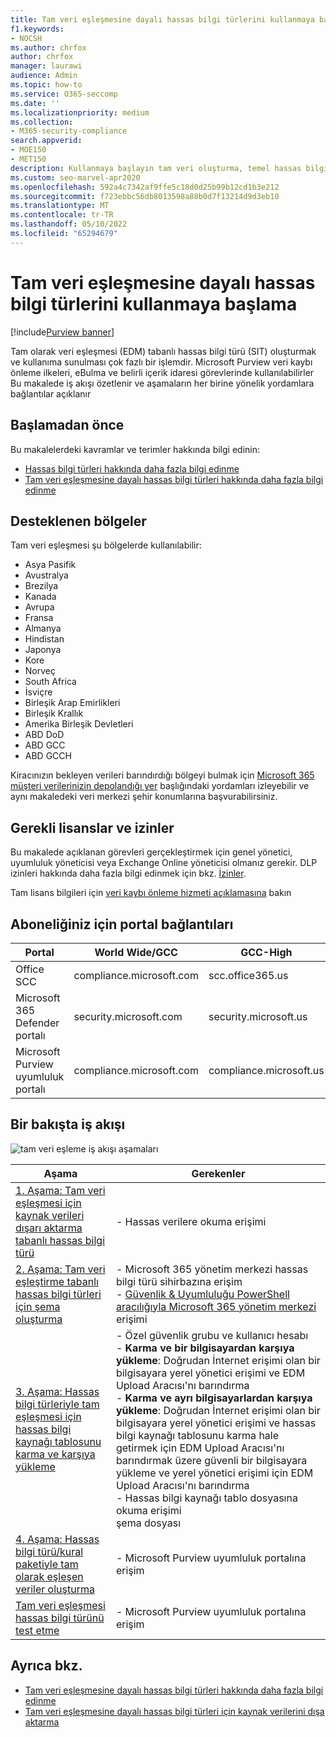 ```yaml
---
title: Tam veri eşleşmesine dayalı hassas bilgi türlerini kullanmaya başlama
f1.keywords:
- NOCSH
ms.author: chrfox
author: chrfox
manager: laurawi
audience: Admin
ms.topic: how-to
ms.service: O365-seccomp
ms.date: ''
ms.localizationpriority: medium
ms.collection:
- M365-security-compliance
search.appverid:
- MOE150
- MET150
description: Kullanmaya başlayın tam veri oluşturma, temel hassas bilgi türleriyle eşleşsin.
ms.custom: seo-marvel-apr2020
ms.openlocfilehash: 592a4c7342af9ffe5c18d0d25b99b12cd1b3e212
ms.sourcegitcommit: f723ebbc56db8013598a88b0d7f13214d9d3eb10
ms.translationtype: MT
ms.contentlocale: tr-TR
ms.lasthandoff: 05/10/2022
ms.locfileid: "65294679"
---
```

# <a name="get-started-with-exact-data-match-based-sensitive-information-types"></a>Tam veri eşleşmesine dayalı hassas bilgi türlerini kullanmaya başlama

[!include[Purview banner](../includes/purview-rebrand-banner.md)]

Tam olarak veri eşleşmesi (EDM) tabanlı hassas bilgi türü (SIT) oluşturmak ve kullanıma sunulması çok fazlı bir işlemdir. Microsoft Purview veri kaybı önleme ilkeleri, eBulma ve belirli içerik idaresi görevlerinde kullanılabilirler Bu makalede iş akışı özetlenir ve aşamaların her birine yönelik yordamlara bağlantılar açıklanır

## <a name="before-you-begin"></a>Başlamadan önce

Bu makalelerdeki kavramlar ve terimler hakkında bilgi edinin:

- [Hassas bilgi türleri hakkında daha fazla bilgi edinme](sensitive-information-type-learn-about.md#learn-about-sensitive-information-types)
- [Tam veri eşleşmesine dayalı hassas bilgi türleri hakkında daha fazla bilgi edinme](sit-learn-about-exact-data-match-based-sits.md#learn-about-exact-data-match-based-sensitive-information-types)

## <a name="supported-regions"></a>Desteklenen bölgeler

Tam veri eşleşmesi şu bölgelerde kullanılabilir:

- Asya Pasifik
- Avustralya
- Brezilya
- Kanada
- Avrupa
- Fransa
- Almanya
- Hindistan
- Japonya
- Kore
- Norveç
- South Africa
- İsviçre
- Birleşik Arap Emirlikleri
- Birleşik Krallık
- Amerika Birleşik Devletleri
- ABD DoD
- ABD GCC
- ABD GCCH

Kiracınızın bekleyen verileri barındırdığı bölgeyi bulmak için [Microsoft 365 müşteri verilerinizin depolandığı yer](../enterprise/o365-data-locations.md) başlığındaki yordamları izleyebilir ve aynı makaledeki veri merkezi şehir konumlarına başvurabilirsiniz.

## <a name="required-licenses-and-permissions"></a>Gerekli lisanslar ve izinler

Bu makalede açıklanan görevleri gerçekleştirmek için genel yönetici, uyumluluk yöneticisi veya Exchange Online yöneticisi olmanız gerekir. DLP izinleri hakkında daha fazla bilgi edinmek için bkz. [İzinler](data-loss-prevention-policies.md#permissions).

Tam lisans bilgileri için [veri kaybı önleme hizmeti açıklamasına](/office365/servicedescriptions/microsoft-365-service-descriptions/microsoft-365-tenantlevel-services-licensing-guidance/microsoft-365-security-compliance-licensing-guidance#data-loss-prevention-for-exchange-online-sharepoint-online-and-onedrive-for-business) bakın

## <a name="portal-links-for-your-subscription"></a>Aboneliğiniz için portal bağlantıları

|Portal|World Wide/GCC|GCC-High|DOD|
|---|---|---|---|
|Office SCC|compliance.microsoft.com|scc.office365.us|scc.protection.apps.mil|
|Microsoft 365 Defender portalı|security.microsoft.com|security.microsoft.us|security.apps.mil|
|Microsoft Purview uyumluluk portalı|compliance.microsoft.com|compliance.microsoft.us|compliance.apps.mil|

## <a name="the-work-flow-at-a-glance"></a>Bir bakışta iş akışı

![tam veri eşleme iş akışı aşamaları](..\media\swimlane_edm_process.png)


|Aşama|Gerekenler|
|---|---|
|[1. Aşama: Tam veri eşleşmesi için kaynak verileri dışarı aktarma tabanlı hassas bilgi türü](sit-get-started-exact-data-match-export-data.md#export-source-data-for-exact-data-match-based-sensitive-information-type)|- Hassas verilere okuma erişimi|
|[2. Aşama: Tam veri eşleştirme tabanlı hassas bilgi türleri için şema oluşturma](sit-get-started-exact-data-match-create-schema.md#create-the-schema-for-exact-data-match-based-sensitive-information-types)|- Microsoft 365 yönetim merkezi hassas bilgi türü sihirbazına erişim </br>- [Güvenlik & Uyumluluğu PowerShell aracılığıyla Microsoft 365 yönetim merkezi](/powershell/exchange/connect-to-scc-powershell) erişimi |
|[3. Aşama: Hassas bilgi türleriyle tam eşleşmesi için hassas bilgi kaynağı tablosunu karma ve karşıya yükleme](sit-get-started-exact-data-match-hash-upload.md#hash-and-upload-the-sensitive-information-source-table-for-exact-data-match-sensitive-information-types)|- Özel güvenlik grubu ve kullanıcı hesabı </br>- **Karma ve bir bilgisayardan karşıya yükleme**: Doğrudan İnternet erişimi olan bir bilgisayara yerel yönetici erişimi ve EDM Upload Aracısı'nı barındırma </br>- **Karma ve ayrı bilgisayarlardan karşıya yükleme**: Doğrudan İnternet erişimi olan bir bilgisayara yerel yönetici erişimi ve hassas bilgi kaynağı tablosunu karma hale getirmek için EDM Upload Aracısı'nı barındırmak üzere güvenli bir bilgisayara yükleme ve yerel yönetici erişimi için EDM Upload Aracısı'nı barındırma </br>- Hassas bilgi kaynağı tablo dosyasına okuma erişimi </br> şema dosyası |
|[4. Aşama: Hassas bilgi türü/kural paketiyle tam olarak eşleşen veriler oluşturma](sit-get-started-exact-data-match-create-rule-package.md#create-exact-data-match-sensitive-information-typerule-package) |- Microsoft Purview uyumluluk portalına erişim |
|[Tam veri eşleşmesi hassas bilgi türünü test etme](sit-get-started-exact-data-match-test.md#test-an-exact-data-match-sensitive-information-type)| - Microsoft Purview uyumluluk portalına erişim

## <a name="see-also"></a>Ayrıca bkz.

- [Tam veri eşleşmesine dayalı hassas bilgi türleri hakkında daha fazla bilgi edinme](sit-learn-about-exact-data-match-based-sits.md#learn-about-exact-data-match-based-sensitive-information-types)
- [Tam veri eşleşmesine dayalı hassas bilgi türleri için kaynak verilerini dışa aktarma](sit-get-started-exact-data-match-export-data.md#export-source-data-for-exact-data-match-based-sensitive-information-type)
